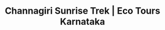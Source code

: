 ---
layout: trek_temp # Not to be messed with


# START OF META TAGS
title: Channagiri Sunrise Trek | Eco Tours Karnataka
trek-name: Channagiri Sunrise Trek
description: Trek through the breathtaking scenery of Channagiri with Eco Tours Karnataka. With an adrenaline-filled adventure and the best price, this weekend package is perfect for thrill-seekers. Book now!
kw: 
# END OF META DATA

type: 1-day
permalink: /trek/channagiri # NOT TO BE MESSED WITH

#  BOOK CARD
destination: channagiri
fprice: 2049
aprice: 1889
upcoming-dates: -015-04-2023
r-pay-link: https://rzp.io/l/NU4BxQij
# BOOK CARD END


# QUICK INFO
duration: 1D/1N
altitude: 1440 
difficulty: Moderate
t-distance: 8 
location: Channagiri, Chikballapur
# END QUICK INFO  


# ABOUT TRIP
read-more: The journey towards Channagiri offers a breathtaking experience as you make your way to the stunning Nandi Hills located close to Bangalore, which is a popular destination for weekend getaways and trekking activities from Bengaluru.
more-content: Despite the area having a dry and barren landscape, the picturesque views of the Deccan Plateau more than make up for it. The trail leading to the summit is demanding, but reaching the top makes it all worth it, where you can enjoy your packed lunch while marveling at the captivating views of the Skandigiri and Nandi Hills nearby.

# END ABOUT TRIP

# Price
wt-pack: 1469
t-pack: 1889
dayz:
    - The fun trip starts with a pickup from 7PM.
    - Reach the trek destination, enjoy the fun tent pitching activity and retire for the day in your tents.
dayo: 
    - Start the trek at 5AM in the morning.
    - Reach the summit by 6 AM and experience a mesmerising sunrise.
    - Start descending from the summit and return to the starting point by 8 AM.
    - Have a quick Breakfast.
    - Take a quick visit to Isha foundation and head back to Bengaluru.
    - Reach Bangalore by 2:30 PM.

inclusions:
    - Forest permits
    - Tent Stay
    - Trek leader from ETK and an Experienced Naturalist
    - Unforgetable Experience with comfort and safety
    - Breakfast & Dinner

things-to-carry: 
    - Compact Backpack
    - Digital or physical copy of aadhar
    - Hydration essential - 2 one-liter water bottles
    - Protect your gear with a raincoat or bag cover
    - Illuminate your path with a torch or headlamp for night time navigation
    - Stay warm with a down or fleece jacket
    - Keep your head and ears warm with a woollen cap
    - Protect your skin from the sun with a sun cap and SPF sunscreen

category: chikkaballapur
---